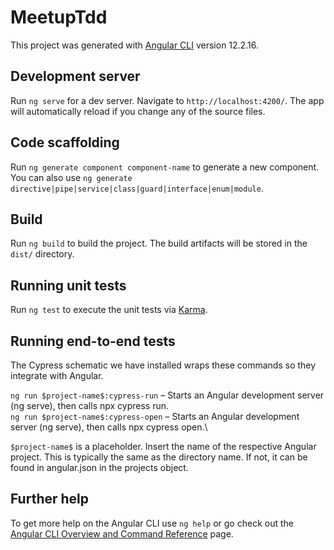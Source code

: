# MeetupTdd

This project was generated with [Angular CLI](https://github.com/angular/angular-cli) version 12.2.16.

## Development server

Run `ng serve` for a dev server. Navigate to `http://localhost:4200/`. The app will automatically reload if you change any of the source files.

## Code scaffolding

Run `ng generate component component-name` to generate a new component. You can also use `ng generate directive|pipe|service|class|guard|interface|enum|module`.

## Build

Run `ng build` to build the project. The build artifacts will be stored in the `dist/` directory.

## Running unit tests

Run `ng test` to execute the unit tests via [Karma](https://karma-runner.github.io).

## Running end-to-end tests

The Cypress schematic we have installed wraps these commands so they integrate with Angular.

`ng run $project-name$:cypress-run` – Starts an Angular development server (ng serve), then calls npx cypress run.\
`ng run $project-name$:cypress-open` – Starts an Angular development server (ng serve), then calls npx cypress open.\

`$project-name$` is a placeholder. Insert the name of the respective Angular project. This is typically the same as the directory name. If not, it can be found in angular.json in the projects object.

## Further help

To get more help on the Angular CLI use `ng help` or go check out the [Angular CLI Overview and Command Reference](https://angular.io/cli) page.
